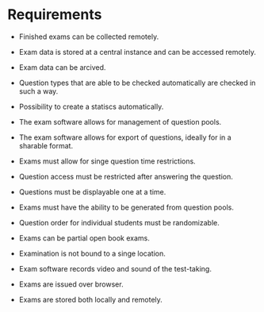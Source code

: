# Requirements

- Finished exams can be collected remotely.
- Exam data is stored at a central instance and can be accessed remotely.
- Exam data can be arcived.

- Question types that are able to be checked automatically are checked in such a way.

- Possibility to create a statiscs automatically.

- The exam software allows for management of question pools.
- The exam software allows for export of questions, ideally for in a sharable format.

- Exams must allow for singe question time restrictions.
- Question access must be restricted after answering the question.
- Questions must be displayable one at a time.

- Exams must have the ability to be generated from question pools.
- Question order for individual students must be randomizable.
- Exams can be partial open book exams.

- Examination is not bound to a singe location.

- Exam software records video and sound of the test-taking.

- Exams are issued over browser.
- Exams are stored both locally and remotely.
